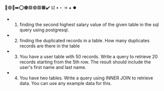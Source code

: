 🔵🟢🔴➡️⭕🟠🟦🟣🟥🟧✔️ ☑️ • ‣ → ⁕ ⏺️

- 1. finding the second highest salary value of the given table in the sql query using postgresql.
- 2. finding the duplicated records in a table. How many duplicates records are there in the table
- 3. You have a user table with 50 records. Write a query to retrieve 20 records starting from the 5th row. The result should include the user's first name and last name.
- 4. You have two tables. Write a query using INNER JOIN to retrieve data. You can use any example data for this.
